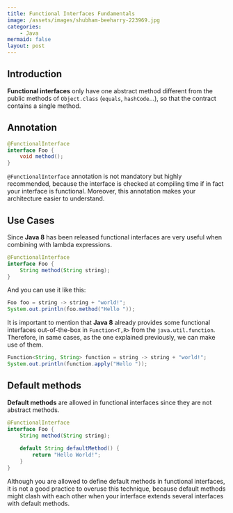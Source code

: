 ```yaml
---
title: Functional Interfaces Fundamentals
image: /assets/images/shubham-beeharry-223969.jpg
categories:
    - Java
mermaid: false
layout: post
---
```


## Introduction

**Functional interfaces** only have one abstract method different from the public methods of `Object.class` (`equals`, `hashCode`…), so that the contract contains a single method.

## Annotation

```java
@FunctionalInterface
interface Foo {
	void method();
}
```

`@FunctionalInterface` annotation is not mandatory but highly recommended, because the interface is checked at compiling time if in fact your interface is functional. Moreover, this annotation makes your architecture easier to understand.

## Use Cases

Since **Java 8** has been released functional interfaces are very useful when combining with lambda expressions.

```java
@FunctionalInterface
interface Foo {
	String method(String string);
}
```

And you can use it like this:

```java
Foo foo = string -> string + "world!";
System.out.println(foo.method("Hello "));
```

It is important to mention that **Java 8** already provides some functional interfaces out-of-the-box in `Function<T,R>` from the `java.util.function`. Therefore, in same cases, as the one explained previously, we can make use of them.

```java
Function<String, String> function = string -> string + "world!";
System.out.println(function.apply("Hello "));
```

## Default methods

**Default methods** are allowed in functional interfaces since they are not abstract methods.

```java
@FunctionalInterface
interface Foo {
	String method(String string);
		
	default String defaultMethod() {
		return "Hello World!";
	}
}
```

Although you are allowed to define default methods in functional interfaces, it is not a good practice to overuse this technique, because default methods might clash with each other when your interface extends several interfaces with default methods.
